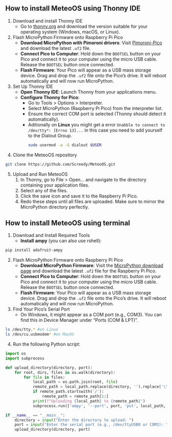 ## How to install MeteoOS using Thonny IDE
1. Download and install Thonny IDE
	- Go to [thonny.org](https://thonny.org/) and download the version suitable for your operating system (Windows, macOS, or Linux).
2. Flash MicroPython Firmware onto Raspberry Pi Pico
 	- **Download MicroPython with Pimoroni drivers**: Visit [Pimoroni-Pico](https://github.com/pimoroni/pimoroni-pico/releases) and download the latest `.uf2` file.
	- **Connect Pico to Computer**: Hold down the `BOOTSEL` button on your Pico and connect it to your computer using the micro USB cable. Release the `BOOTSEL` button once connected.
	- **Flash Firmware**: Your Pico will appear as a USB mass storage device. Drag and drop the `.uf2` file onto the Pico’s drive. It will reboot automatically and will now run MicroPython.
3. Set Up Thonny IDE
	- **Open Thonny IDE**: Launch Thonny from your applications menu.
	- **Configure Thonny for Pico**:
		- Go to Tools > Options > Interpreter.
		- Select MicroPython (Raspberry Pi Pico) from the interpreter list.
		- Ensure the correct COM port is selected (Thonny should detect it automatically).
		- Aditionally on **Linux** you might get a error `Unabble to connect to /dev/tty*: [Errno 13]...` in this case you need to add yourself to the Dialout Group.
			```bash
			sudo usermod -a -G dialout $USER
			```
4. Clone the MeteoOS repository
```bash
git clone https://github.com/Screedy/MeteoOS.git
```
5. Upload and Run MeteoOS
	1. In Thonny, go to File > Open... and navigate to the directory containing your application files.
	2. Select any of the files.
	3. Click the save icon and save it to the Raspberry Pi Pico.
	4. Redo these steps until all files are uploaded. Make sure to mirror the MicroPython directory perfectly.

## How to install MeteoOS using terminal
1. Download and Install Required Tools
	- **Install** **ampy** (you can also use rshell):
```bash
pip install adafruit-ampy
```
2. Flash MicroPython Firmware onto Raspberry Pi Pico
	- **Download MicroPython Firmware**: Visit the [MicroPython download page](https://micropython.org/download/rp2-pico/) and download the latest `.uf2` file for the Raspberry Pi Pico.
	- **Connect Pico to Computer**: Hold down the `BOOTSEL` button on your Pico and connect it to your computer using the micro USB cable. Release the `BOOTSEL` button once connected.
	- **Flash Firmware**: Your Pico will appear as a USB mass storage device. Drag and drop the `.uf2` file onto the Pico’s drive. It will reboot automatically and will now run MicroPython.
3. Find Your Pico’s Serial Port
	- On Windows, it might appear as a COM port (e.g., COM3). You can find this in Device Manager under “Ports (COM & LPT)”.
```bash
ls /dev/tty.* #on Linux
ls /dev/cu.usbmodem* #on MacOS
```
4. Run the following Python script:
```Python
import os
import subprocess

def upload_directory(directory, port):
    for root, dirs, files in os.walk(directory):
        for file in files:
            local_path = os.path.join(root, file)
            remote_path = local_path.replace(directory, '').replace('\\', '/')
            if remote_path.startswith('/'):
                remote_path = remote_path[1:]
            print(f"Uploading {local_path} to {remote_path}")
            subprocess.run(['ampy', '--port', port, 'put', local_path, remote_path])

if __name__ == "__main__":
    directory = input("Enter the directory to upload: ")
    port = input("Enter the serial port (e.g., /dev/ttyUSB0 or COM3): ")
    upload_directory(directory, port)
```
